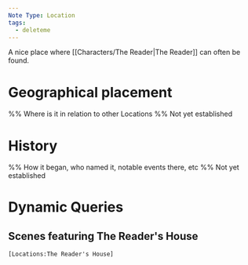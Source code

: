 ```yaml
---
Note Type: Location
tags:
  - deleteme
---
```

A nice place where [[Characters/The Reader|The Reader]] can often be found.

# Geographical placement
%% Where is it in relation to other Locations %%
Not yet established

# History
%% How it began, who named it, notable events there, etc %%
Not yet established

# Dynamic Queries

## Scenes featuring The Reader's House

```query
[Locations:The Reader's House]
```
